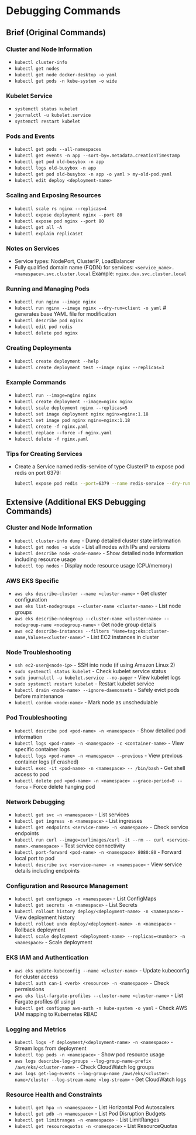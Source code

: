 # Debugging Commands

## Brief (Original Commands)

### Cluster and Node Information
- `kubectl cluster-info`
- `kubectl get nodes`
- `kubectl get node docker-desktop -o yaml`
- `kubectl get pods -n kube-system -o wide`

### Kubelet Service
- `systemctl status kubelet`
- `journalctl -u kubelet.service`
- `systemctl restart kubelet`

### Pods and Events
- `kubectl get pods --all-namespaces`
- `kubectl get events -n app --sort-by=.metadata.creationTimestamp`
- `kubectl get pod old-busybox -n app`
- `kubectl logs old-busybox -n app`
- `kubectl get pod old-busybox -n app -o yaml > my-old-pod.yaml`
- `kubectl edit deploy <deployment-name>`

### Scaling and Exposing Resources
- `kubectl scale rs nginx --replicas=4`
- `kubectl expose deployment nginx --port 80`
- `kubectl expose pod nginx --port 80`
- `kubectl get all -A`
- `kubectl explain replicaset`

### Notes on Services
- Service types: NodePort, ClusterIP, LoadBalancer
- Fully qualified domain name (FQDN) for services:
  `<service_name>.<namespace>.svc.cluster.local`
  Example: `nginx.dev.svc.cluster.local`

### Running and Managing Pods
- `kubectl run nginx --image nginx`
- `kubectl run nginx --image nginx --dry-run=client -o yaml`  # generates base YAML file for modification
- `kubectl describe pod nginx`
- `kubectl edit pod redis`
- `kubectl delete pod nginx`

### Creating Deployments
- `kubectl create deployment --help`
- `kubectl create deployment test --image nginx --replicas=3`

### Example Commands
- `kubectl run --image=nginx nginx`
- `kubectl create deployment --image=nginx nginx`
- `kubectl scale deployment nginx --replicas=5`
- `kubectl set image deployment nginx nginx=nginx:1.18`
- `kubectl set image pod nginx nginx=nginx:1.18`
- `kubectl create -f nginx.yaml`
- `kubectl replace --force -f nginx.yaml`
- `kubectl delete -f nginx.yaml`

### Tips for Creating Services
- Create a Service named redis-service of type ClusterIP to expose pod redis on port 6379:
  ```bash
  kubectl expose pod redis --port=6379 --name redis-service --dry-run=client -o yaml
  ```

## Extensive (Additional EKS Debugging Commands)

### Cluster and Node Information
- `kubectl cluster-info dump` - Dump detailed cluster state information
- `kubectl get nodes -o wide` - List all nodes with IPs and versions
- `kubectl describe node <node-name>` - Show detailed node information including resource usage
- `kubectl top nodes` - Display node resource usage (CPU/memory)

### AWS EKS Specific
- `aws eks describe-cluster --name <cluster-name>` - Get cluster configuration
- `aws eks list-nodegroups --cluster-name <cluster-name>` - List node groups
- `aws eks describe-nodegroup --cluster-name <cluster-name> --nodegroup-name <nodegroup-name>` - Get node group details
- `aws ec2 describe-instances --filters "Name=tag:eks:cluster-name,Values=<cluster-name>"` - List EC2 instances in cluster

### Node Troubleshooting
- `ssh ec2-user@<node-ip>` - SSH into node (if using Amazon Linux 2)
- `sudo systemctl status kubelet` - Check kubelet service status
- `sudo journalctl -u kubelet.service --no-pager` - View kubelet logs
- `sudo systemctl restart kubelet` - Restart kubelet service
- `kubectl drain <node-name> --ignore-daemonsets` - Safely evict pods before maintenance
- `kubectl cordon <node-name>` - Mark node as unschedulable

### Pod Troubleshooting
- `kubectl describe pod <pod-name> -n <namespace>` - Show detailed pod information
- `kubectl logs <pod-name> -n <namespace> -c <container-name>` - View specific container logs
- `kubectl logs <pod-name> -n <namespace> --previous` - View previous container logs (if crashed)
- `kubectl exec -it <pod-name> -n <namespace> -- /bin/bash` - Get shell access to pod
- `kubectl delete pod <pod-name> -n <namespace> --grace-period=0 --force` - Force delete hanging pod

### Network Debugging
- `kubectl get svc -n <namespace>` - List services
- `kubectl get ingress -n <namespace>` - List ingresses
- `kubectl get endpoints <service-name> -n <namespace>` - Check service endpoints
- `kubectl run curl --image=curlimages/curl -it --rm -- curl <service-name>.<namespace>` - Test service connectivity
- `kubectl port-forward <pod-name> -n <namespace> 8080:80` - Forward local port to pod
- `kubectl describe svc <service-name> -n <namespace>` - View service details including endpoints

### Configuration and Resource Management
- `kubectl get configmaps -n <namespace>` - List ConfigMaps
- `kubectl get secrets -n <namespace>` - List Secrets
- `kubectl rollout history deploy/<deployment-name> -n <namespace>` - View deployment history
- `kubectl rollout undo deploy/<deployment-name> -n <namespace>` - Rollback deployment
- `kubectl scale deployment <deployment-name> --replicas=<number> -n <namespace>` - Scale deployment

### EKS IAM and Authentication
- `aws eks update-kubeconfig --name <cluster-name>` - Update kubeconfig for cluster access
- `kubectl auth can-i <verb> <resource> -n <namespace>` - Check permissions
- `aws eks list-fargate-profiles --cluster-name <cluster-name>` - List Fargate profiles (if using)
- `kubectl get configmap aws-auth -n kube-system -o yaml` - Check AWS IAM mapping to Kubernetes RBAC

### Logging and Metrics
- `kubectl logs -f deployment/<deployment-name> -n <namespace>` - Stream logs from deployment
- `kubectl top pods -n <namespace>` - Show pod resource usage
- `aws logs describe-log-groups --log-group-name-prefix /aws/eks/<cluster-name>` - Check CloudWatch log groups
- `aws logs get-log-events --log-group-name /aws/eks/<cluster-name>/cluster --log-stream-name <log-stream>` - Get CloudWatch logs

### Resource Health and Constraints
- `kubectl get hpa -n <namespace>` - List Horizontal Pod Autoscalers
- `kubectl get pdb -n <namespace>` - List Pod Disruption Budgets
- `kubectl get limitranges -n <namespace>` - List LimitRanges
- `kubectl get resourcequotas -n <namespace>` - List ResourceQuotas